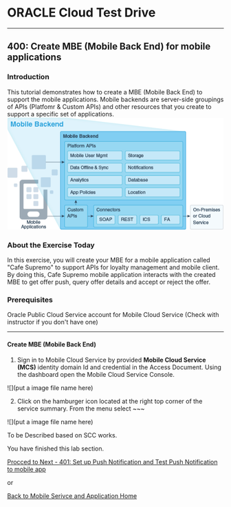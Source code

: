# ORACLE Cloud Test Drive #
-----
## 400: Create MBE (Mobile Back End) for mobile applications ##

### Introduction ###
This tutorial demonstrates how to create a MBE (Mobile Back End) to support the mobile applications. Mobile backends are server-side groupings of APIs (Platfomr & Custom APIs) and other resources that you create to support a specific set of applications. 
![](../common/images/mobile/mcsgs_dt_015_mobile_bkend.png)

### About the Exercise Today ###
In this exercise, you will create your MBE for a mobile application called "Cafe Supremo" to support APIs for loyalty management and mobile client. By doing this, Cafe Supremo mobile application interacts with the created MBE to get offer push, query offer details and accept or reject the offer.

### Prerequisites ###
Oracle Public Cloud Service account for Mobile Cloud Service (Check with instructor if you don't have one)

----

#### Create MBE (Mobile Back End) ####

1. Sign in to Mobile Cloud Service by provided **Mobile Cloud Service \(MCS\)** identity domain Id and credential in the Access Document. Using the dashboard open the Mobile Cloud Service Console.

![](put a image file name here)

2. Click on the hamburger icon located at the right top corner of the service summary. From the 
menu select ~~~

![](put a image file name here)

To be Described based on SCC works.

You have finished this lab section.

[Procced to Next - 401: Set up Push Notification and Test Push Notification to mobile app](401-MobileLab.md)

or

[Back to Mobile Serivce and Application Home](README.md)
